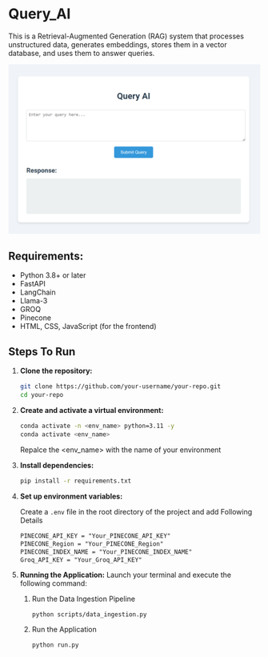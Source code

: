 # Query_AI

This is a Retrieval-Augmented Generation (RAG) system that processes unstructured data, generates embeddings, stores them in a vector database, and uses them to answer queries.

![Demo](https://github.com/Anshidtp/Query_AI/blob/main/example/Frontend.png)


## Requirements:
 * Python 3.8+ or later
 * FastAPI
 * LangChain
 * Llama-3
 * GROQ
 * Pinecone
 * HTML, CSS, JavaScript (for the frontend)


## Steps To Run

1. **Clone the repository:**

    ```bash
    git clone https://github.com/your-username/your-repo.git
    cd your-repo
    ```

2. **Create and activate a virtual environment:**

    ```bash
    conda activate -n <env_name> python=3.11 -y
    conda activate <env_name>
    ```
    Repalce the <env_name> with the name of your environment 

3. **Install dependencies:**

    ```bash
    pip install -r requirements.txt
    ```

4. **Set up environment variables:**

    Create a `.env` file in the root directory of the project and add Following Details

    ```env
    PINECONE_API_KEY = "Your_PINECONE_API_KEY"
    PINECONE_Region = "Your_PINECONE_Region"
    PINECONE_INDEX_NAME = "Your_PINECONE_INDEX_NAME"
    Groq_API_KEY = "Your_Groq_API_KEY"

    ```

5. **Running the Application:**
    Launch your terminal and execute the following command:

   1.  Run the Data Ingestion Pipeline

        ```bash
        python scripts/data_ingestion.py
        ```
   2. Run the Application
        ```bash
        python run.py
        ```
